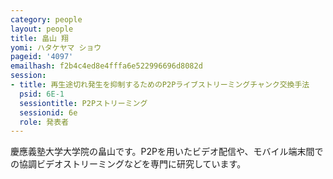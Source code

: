 ```yaml
---
category: people
layout: people
title: 畠山 翔
yomi: ハタケヤマ ショウ
pageid: '4097'
emailhash: f2b4c4ed8e4fffa6e522996696d8082d
session:
- title: 再生途切れ発生を抑制するためのP2Pライブストリーミングチャンク交換手法
  psid: 6E-1
  sessiontitle: P2Pストリーミング
  sessionid: 6e
  role: 発表者
---
```

慶應義塾大学大学院の畠山です。P2Pを用いたビデオ配信や、モバイル端末間での協調ビデオストリーミングなどを専門に研究しています。